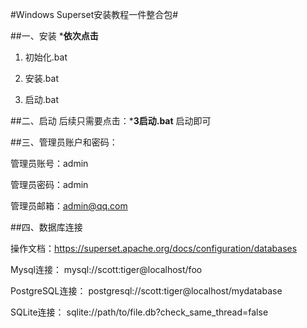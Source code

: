 #Windows Superset安装教程一件整合包#

##一、安装
***依次点击**

1. 初始化.bat

2. 安装.bat

3. 启动.bat


##二、启动
后续只需要点击：***3启动.bat** 启动即可

##三、管理员账户和密码：

管理员账号：admin

管理员密码：admin

管理员邮箱：admin@qq.com

##四、数据库连接

操作文档：https://superset.apache.org/docs/configuration/databases

Mysql连接：
mysql://scott:tiger@localhost/foo

PostgreSQL连接：
postgresql://scott:tiger@localhost/mydatabase

SQLite连接：
sqlite://path/to/file.db?check_same_thread=false
